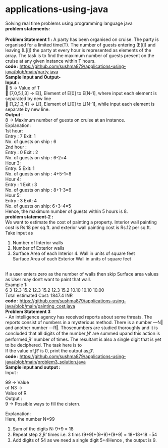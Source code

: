 # applications-using-java
Solving real time problems using programming language java<br>
<b>problem statements: </b> <br><br>
<b>Problem Statement 1 :</b> A party has been organised on cruise. The party is organised for a limited
time(T). The number of guests entering (E[i]) and leaving (L[i]) the party at every hour is
represented as elements of the array. The task is to find the maximum number of guests present
on the cruise at any given instance within T hours.<br>
<b>code : </b>https://github.com/sushma879/applications-using-java/blob/main/party.java <br>
<b>Sample Input and Output-</b> <br>
<b>Input : </b> <br>
 5 -> Value of T <br>
 [7,0,5,1,3] -> E[], Element of E[0] to E[N-1], where input each element is separated by
new line <br>
 [1,2,1,3,4] -> L[], Element of L[0] to L[N-1], while input each element is separate by
new line. <br>
<b>Output </b> :<br>
8 -> Maximum number of guests on cruise at an instance.<br>
Explanation:<br>
1st hour: <br>
Entry : 7 Exit: 1 <br>
No. of guests on ship : 6 <br>
2nd hour : <br>
Entry : 0 Exit : 2 <br>
No. of guests on ship : 6-2=4 <br>
Hour 3: <br>
Entry: 5 Exit: 1 <br>
No. of guests on ship : 4+5-1=8 <br>
Hour 4: <br>
Entry : 1 Exit : 3 <br>
No. of guests on ship : 8+1-3=6 <br>
Hour 5: <br>
Entry : 3 Exit: 4 <br>
No. of guests on ship: 6+3-4=5 <br>
Hence, the maximum number of guests within 5 hours is 8. <br>
<b>problem statement-2 : </b> <br>
We want to estimate the cost of painting a property. Interior wall painting
cost is Rs.18 per sq.ft. and exterior wall painting cost is Rs.12 per sq.ft. <br>
Take input as <br>
1. Number of Interior walls <br>
2. Number of Exterior walls <br>
3. Surface Area of each Interior 4. Wall in units of square feet <br>
Surface Area of each Exterior Wall in units of square feet <br> <br>

If a user enters zero as the number of walls then skip Surface area values as User may don‘t want
to paint that wall. <br>
Example 1: <br>
6
3
12.3
15.2
12.3
15.2
12.3
15.2
10.10
10.10
10.00 <br>
Total estimated Cost: 1847.4 INR <br>
<b>code : </b> https://github.com/sushma879/applications-using-java/blob/main/painting_cost.java <br>
<b>Problem Statement 3 </b> <br>- An intelligence agency has received reports about some threats. The
reports consist of numbers in a mysterious method. There is a number ―N‖ and another number
―R‖. Thosenumbers are studied thoroughly and it is concluded that all digits of the number  ̳N‘
are summed upand this action is performed  ̳R‘ number of times. The resultant is also a single
digit that is yet to be deciphered. The task here is to <br>
If the value of  ̳R‘ is 0, print the output as  ̳0‘. <br>
<b>code : </b>https://github.com/sushma879/applications-using-java/blob/main/problem3_solution.java <br>
<b>Sample input and output : </b> <br>
Input : <br>

99 -> Value <br>
of N3 -> <br>
Value of R <br>
Output : <br>
9 -> Possible ways to fill the cistern. <br>

Explanation: <br>
Here, the number N=99 <br>
1. Sum of the digits N: 9+9 = 18 <br>
2. Repeat step 2  ̳R‘ times i.e. 3 tims (9+9)+(9+9)+(9+9) = 18+18+18 =54 <br>
3. Add digits of 54 as we need a single digit 5+4Hence , the output is 9. <br>



